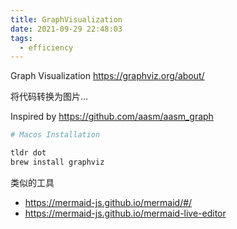 ```yaml
---
title: GraphVisualization
date: 2021-09-29 22:48:03
tags:
  - efficiency
---
```


Graph Visualization
https://graphviz.org/about/


将代码转换为图片...

Inspired by https://github.com/aasm/aasm_graph

```bash
# Macos Installation

tldr dot
brew install graphviz
```

类似的工具

+ https://mermaid-js.github.io/mermaid/#/
+ https://mermaid-js.github.io/mermaid-live-editor

